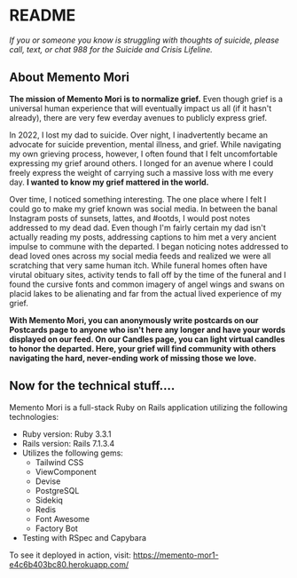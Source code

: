 # README

_If you or someone you know is struggling with thoughts of suicide, please call, text, or chat 988 for the Suicide and Crisis Lifeline._

## About Memento Mori

**The mission of Memento Mori is to normalize grief.** Even though grief is a universal human experience that will eventually impact us all (if it hasn't already), there are very few everday avenues to publicly express grief.

In 2022, I lost my dad to suicide. Over night, I inadvertently became an advocate for suicide prevention, mental illness, and grief. While navigating my own grieving process, however, I often found that I felt uncomfortable expressing my grief around others. I longed for an avenue where I could freely express the weight of carrying such a massive loss with me every day. **I wanted to know my grief mattered in the world.**

Over time, I noticed something interesting. The one place where I felt I could go to make my grief known was social media. In between the banal Instagram posts of sunsets, lattes, and #ootds, I would post notes addressed to my dead dad. Even though I'm fairly certain my dad isn't actually reading my posts, addressing captions to him met a very ancient impulse to commune with the departed. I began noticing notes addressed to dead loved ones across my social media feeds and realized we were all scratching that very same human itch. While funeral homes often have virutal obituary sites, activity tends to fall off by the time of the funeral and I found the cursive fonts and common imagery of angel wings and swans on placid lakes to be alienating and far from the actual lived experience of my grief.

**With Memento Mori, you can anonymously write postcards on our Postcards page to anyone who isn't here any longer and have your words displayed on our feed. On our Candles page, you can light virtual candles to honor the departed. Here, your grief will find community with others navigating the hard, never-ending work of missing those we love.**

## Now for the technical stuff....

Memento Mori is a full-stack Ruby on Rails application utilizing the following technologies:

- Ruby version: Ruby 3.3.1
- Rails version: Rails 7.1.3.4
- Utilizes the following gems:
  - Tailwind CSS
  - ViewComponent
  - Devise
  - PostgreSQL
  - Sidekiq
  - Redis
  - Font Awesome
  - Factory Bot
- Testing with RSpec and Capybara

To see it deployed in action, visit:
https://memento-mor1-e4c6b403bc80.herokuapp.com/
